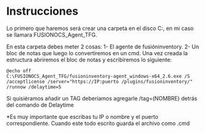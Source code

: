 # Instrucciones

Lo primero que haremos será crear una carpeta en el disco C:, en mi caso se llamara FUSIONOCS_Agent_TFG.

En esta carpeta debes meter 2 cosas: 
1-	El agente de fusióninventory.
2-	Un bloc de notas que luego lo convertiremos en un cmd.
Una vez creada la estructura abriremos el bloc de notas y escribiremos lo siguiente:

```
@echo off
C:\FUSIONOCS_Agent_TFG/fusioninventory-agent_windows-x64_2.6.exe /S /acceptlicense /server="https://IP:puerto /plugins/fusioninventory/" /runnow /delaytime=5
```

Si quisiéramos añadir un TAG deberíamos agregarle /tag=(NOMBRE) detrás del comando de Delaytime 

*Es muy importante que escribas tu IP o nombre y el puerto correspondiente. Cuando este todo escrito guarda el archivo como .cmd
